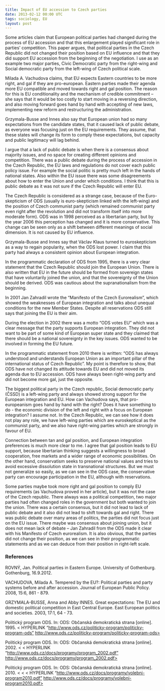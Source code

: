 ```yaml
---
title: Impact of EU accession to Czech parties
date: 2013-02-12 00:00 UTC
tags: sociology, EU
layout: post
---
```


Some articles claim that European political parties had changed during the process of EU accession and that this enlargement played significant role in parties’ competition. This paper argues, that political parties in the Czech Republic did not changed their position based on EU influence and that they did support EU accession from the beginning of the negotiation. I use as an example two major parties, Civic Democratic party from the right-wing and Social democratic party from the left-wing of Czech political scale.


Milada A. Vachudova claims, that EU expects Eastern countries to be more right, and gal if they are pro-european. Eastern parties made their agenda more EU compatible and moved towards right and gal position. The reason for this is EU conditionality and the mechanism of credible commitment – she says that it would be too costly to start moving in a reversing direction, and also moving forward goes hand by hand with accepting of new laws, implementing new reform and restructuring the administration.

Grzymala-Busse and Innes also say that European union had so many expectations from the candidate states, that it caused lack of public debate, as everyone was focusing just on the EU requirements. They assume, that these states will change its form to comply these expectations, but capacity and public legitimacy will lag behind.

I argue that a lack of public debate is when there is a consensus about majority issues, and no space for creating different opinions and competition. There was a public debate during the process of accession in the Czech Republic, the EU laws and regulations do not cover each public policy issue. For example the social politic is pretty much left in the hands of national states. Also within the EU issue there was some disagreements about how to enter the Union and under which conditions. I think that this is public debate as it was not sure if the Czech Republic will enter EU.

The Czech Republic is considered as a strange case, because of the Euro-skepticism of ODS (usually is euro-skepticism linked with the left-wing) and the position of Czech communist party (which remained communist party even right after the revolution and did not transform itself into more moderate form). ODS was in 1998 perceived as a libertarian party, but by the year 2006 this perception has changed and it is more conservative. This change can be seen only as a shift between different meanings of social dimension. It is not caused by EU influence.

Grzymala-Busse and Innes say that Václav Klaus turned to euroskepticism as a way to regain popularity, when the ODS lost power. I claim that this party had always a consistent opinion about European integration.

In the programmatic declaration of ODS from 1995, there is a very clear statement that the Czech Republic should join the European Union. There is also written that EU in the future should be formed from sovereign states that have voluntarily joined the union, and that the sovereignty of the Union should be derived. ODS was cautious about the supranationalism from the beginning.

In 2001 Jan Zahradil wrote the “Manifesto of the Czech Eurorealism”, which showed the weaknesses of European integration and talks about unequal conditions for the new Member States. Despite all reservations ODS still says that joining the EU is their aim.

During the election in 2002 there was a motto “ODS votes EU” which was a clear message that the party supports European integration. They did not want to be part of some kind of European super state and they claimed that there should be a national sovereignty in the key issues. ODS wanted to be involved in forming the EU future.

 In the programmatic statement from 2010 there is written: “ODS has always understood and understands European Union as an important pillar of the international status of Czech Republic”. My point is therefore to show, that ODS have not changed its attitude towards EU and did not moved its agenda due to EU accession. ODS have always been right-wing party and did not become more gal, just the opposite.

The biggest political party in the Czech republic, Social democratic party (ČSSD) is a left-wing party and always showed strong support for the European integration and EU. How can Vachudova says, that pro-europeanism goes hand by hand with the right? Does it have something to do - the economic division of the left and right with a focus on European integration? I assume not. In the Czech Republic, we can see how it does not play any role, we have left-wing parties which are euroskeptical as the communist party, and we also have right-wing parties which are strongly in favour of EU.

Connection between tan and gal position, and European integration preferences is much more clear to me. I agree that gal position leads to EU support, because libertarian thinking suggests a willingness to broad cooperation, free markets and a wider range of economic possibilities. On the other hand, conservatism seeks to preserve national values and tries to avoid excessive dissolution state in transnational structures. But we must not generalize so easily, as we can see in the ODS case, the conservative party can encourage participation in the EU, although with reservations.

Some parties maybe took more right and gal position to comply EU requirements (as Vachudova proved in her article), but it was not the case of the Czech republic. There always was a political competition, two major parties had often changed roles in the government but both wanted to join the union. There was a certain consensus, but it did not lead to lack of public debate and it also did not lead to shift towards gal and right. There was public debate over many areas of politics, the parties did not focus just on the EU issue. There maybe was consensus about joining union, but it does not mean lack of debate – Jan Zahradil from the ODS made it clear with his Manifesto of Czech eurorealism. It is also obvious, that the parties did not change their position, as we can see in their programmatic statements and as we can deduce from their position in right-left scale.

### References

ROVNÝ, Jan. Political parties in Eastern Europe. University of Gothenburg. Gothenburg, 16.9.2012.

VACHUDOVA, Milada A. Tempered by the EU?: Political parties and party systems before and after accession. Journal of European Public Policy. 2008, 15:6, 861 - 879.

GRZYMALA-BUSSE, Anna and Abby INNES. Great expectations: The EU and domestic political competition in East Central Europe. East European politics and societies. 2003, 17:1, 64 - 73.

Politický program ODS. In: ODS: Občanská demokratická strana [online]. 1995.  < HYPERLINK “http://www.ods.cz/politicky-program/politicky-program-ods” http://www.ods.cz/politicky-program/politicky-program-ods>

Politický program ODS. In: ODS: Občanská demokratická strana [online]. 2002.  < < HYPERLINK “http://www.ods.cz/docs/programy/program_2002.pdf” http://www.ods.cz/docs/programy/program_2002.pdf>

Politický program ODS. In: ODS: Občanská demokratická strana [online]. 2010.  < < < HYPERLINK “http://www.ods.cz/docs/programy/volebni-program2010.pdf” http://www.ods.cz/docs/programy/volebni-program2010.pdf>

